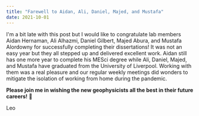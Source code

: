 ```yaml
---
title: "Farewell to Aidan, Ali, Daniel, Majed, and Mustafa"
date: 2021-10-01
---
```


I'm a bit late with this post but I would like to congratulate lab members
Aidan Hernaman, Ali Alhazmi, Daniel Gilbert, Majed Abura, and Mustafa Alordowny
for successfully completing their dissertations!
It was not an easy year but they all stepped up and delivered excellent work.
Aidan still has one more year to complete his MESci degree
while Ali, Daniel, Majed, and Mustafa have graduated from the University of
Liverpool.
Working with them was a real pleasure and our regular weekly meetings did
wonders to mitigate the isolation of working from home during the pandemic.

**Please join me in wishing the new geophysicists all the best in their future
careers!** 🥂

Leo
